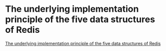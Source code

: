 # The underlying implementation principle of the five data structures of Redis
[The underlying implementation principle of the five data structures of Redis](https://aiwithcloud.com/2022/09/19/the_underlying_implementation_principle_of_the_five_data_structures_of_redis/)